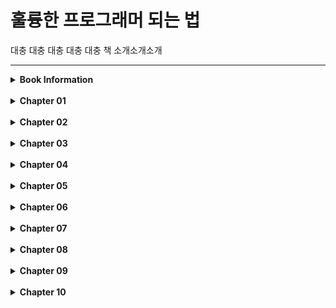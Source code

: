 # 훌륭한 프로그래머 되는 법

대충 대충 대충 대충 대충 책 소개소개소개
<hr>

<details>
<summary><strong>Book Information</strong></summary>

<img src = "book_cover.jpeg" width="50%" height="50%">

<table style="text-align: center;">
    <thead>
    </thead>
    <tbody>
        <tr>         
            <td>제목</td>
            <td>훌륭한 프로그래머 되는 법</td>
        </tr>
        <tr>
            <td>저자</td>
            <td>피트 구들리프</td>
        </tr>
        <tr>
            <td>역자</td>
            <td>최원재, 강전희, 안재덕</td>
        </tr>
        <tr>
            <td>출판사</td>
            <td>한빛미디어</td>     
        </tr>
    </tbody>
</table>

</details>

<br>

<details>
<summary><strong>Chapter 01</strong></summary>
내용내용내용
</details>

<br>


<details>
<summary><strong>Chapter 02</strong></summary>
내용내용내용
</details>

<br>


<details>
<summary><strong>Chapter 03</strong></summary>
내용내용내용
</details>

<br>


<details>
<summary><strong>Chapter 04</strong></summary>
내용내용내용
</details>

<br>


<details>
<summary><strong>Chapter 05</strong></summary>
내용내용내용
</details>

<br>


<details>
<summary><strong>Chapter 06</strong></summary>
내용내용내용
</details>

<br>

<details>
<summary><strong>Chapter 07</strong></summary>
내용내용내용
</details>

<br>

<details>
<summary><strong>Chapter 08</strong></summary>
내용내용내용
</details>

<br>

<details>
<summary><strong>Chapter 09</strong></summary>
내용내용내용
</details>

<br>

<details>
<summary><strong>Chapter 10</strong></summary>
내용내용내용
</details>

<br>



